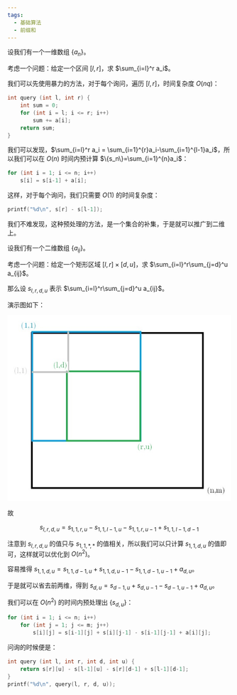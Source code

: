 ```yaml
---
tags:
  - 基础算法
  - 前缀和
---
```


设我们有一个一维数组 $\{a_n\}$。

考虑一个问题：给定一个区间 $[l, r]$，求 $\sum_{i=l}^r a_i$。

我们可以先使用暴力的方法，对于每个询问，遍历 $[l, r]$，时间复杂度 $O(nq)$：

```cpp
int query (int l, int r) {
    int sum = 0;
    for (int i = l; i <= r; i++)
        sum += a[i];
    return sum;
}
```

我们可以发现，$\sum_{i=l}^r a_i = \sum_{i=1}^{r}a_i-\sum_{i=1}^{l-1}a_i$，所以我们可以在 $O(n)$ 时间内预计算 $\{s_n\}=\sum_{i=1}^{n}a_i$：

```cpp
for (int i = 1; i <= n; i++)
    s[i] = s[i-1] + a[i];
```

这样，对于每个询问，我们只需要 $O(1)$ 的时间复杂度：

```cpp
printf("%d\n", s[r] - s[l-1]);
```

我们不难发现，这种预处理的方法，是一个集合的补集，于是就可以推广到二维上。

设我们有一个二维数组 $\{a_{ij}\}$。

考虑一个问题：给定一个矩形区域 $[l, r]\times[d, u]$，求 $\sum_{i=l}^r\sum_{j=d}^u a_{ij}$。

那么设 $s_{l,r,d,u}$ 表示 $\sum_{i=l}^r\sum_{j=d}^u a_{ij}$。

演示图如下：

![](../img/basic/prefix-sum/2d.jpg)

故

$$
s_{l,r,d,u} = s_{1,1,r,u} - s_{1,1,l-1,u} - s_{1,1,r,u-1} + s_{1,1,l-1,d-1}
$$

注意到 $s_{l,r,d,u}$ 的值只与 $s_{1,1,*,*}$ 的值相关，所以我们可以只计算 ${s_{1,1,d,u}}$ 的值即可，这样就可以优化到 $O(n^2)$。

容易推得 $s_{1,1,d,u} = s_{1,1,d-1,u} + s_{1,1,d,u-1} - s_{1,1,d-1,u-1} + a_{d,u}$。

于是就可以省去前两维，得到 $s_{d,u} = s_{d-1,u} + s_{d,u-1} - s_{d-1,u-1} + a_{d,u}$。

我们可以在 $O(n^2)$ 的时间内预处理出 $\{s_{d,u}\}$：

```cpp
for (int i = 1; i <= n; i++)
    for (int j = 1; j <= m; j++)
        s[i][j] = s[i-1][j] + s[i][j-1] - s[i-1][j-1] + a[i][j];
```

问询的时候便是：

```cpp
int query (int l, int r, int d, int u) {
    return s[r][u] - s[l-1][u] - s[r][d-1] + s[l-1][d-1];
}
printf("%d\n", query(l, r, d, u));
```